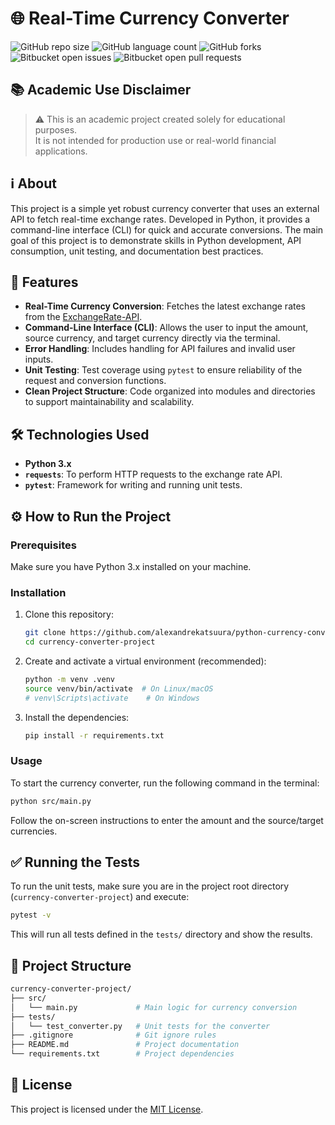 # 🌐 Real-Time Currency Converter

![GitHub repo size](https://img.shields.io/github/repo-size/alexandrekatsuura/python-currency-converter?style=for-the-badge)
![GitHub language count](https://img.shields.io/github/languages/count/alexandrekatsuura/python-currency-converter?style=for-the-badge)
![GitHub forks](https://img.shields.io/github/forks/alexandrekatsuura/python-currency-converter?style=for-the-badge)
![Bitbucket open issues](https://img.shields.io/bitbucket/issues/alexandrekatsuura/python-currency-converter?style=for-the-badge)
![Bitbucket open pull requests](https://img.shields.io/bitbucket/pr-raw/alexandrekatsuura/python-currency-converter?style=for-the-badge)

## 📚 Academic Use Disclaimer

> ⚠️ This is an academic project created solely for educational purposes.  
> It is not intended for production use or real-world financial applications.

## ℹ️ About
This project is a simple yet robust currency converter that uses an external API to fetch real-time exchange rates. Developed in Python, it provides a command-line interface (CLI) for quick and accurate conversions. The main goal of this project is to demonstrate skills in Python development, API consumption, unit testing, and documentation best practices.

## 🚀 Features

- **Real-Time Currency Conversion**: Fetches the latest exchange rates from the [ExchangeRate-API](https://www.exchangerate-api.com/).
- **Command-Line Interface (CLI)**: Allows the user to input the amount, source currency, and target currency directly via the terminal.
- **Error Handling**: Includes handling for API failures and invalid user inputs.
- **Unit Testing**: Test coverage using `pytest` to ensure reliability of the request and conversion functions.
- **Clean Project Structure**: Code organized into modules and directories to support maintainability and scalability.

## 🛠️ Technologies Used

- **Python 3.x**
- **`requests`**: To perform HTTP requests to the exchange rate API.
- **`pytest`**: Framework for writing and running unit tests.

## ⚙️ How to Run the Project

### Prerequisites

Make sure you have Python 3.x installed on your machine.

### Installation

1. Clone this repository:
   ```bash
   git clone https://github.com/alexandrekatsuura/python-currency-converter
   cd currency-converter-project
   ```

2. Create and activate a virtual environment (recommended):

   ```bash
   python -m venv .venv
   source venv/bin/activate  # On Linux/macOS
   # venv\Scripts\activate    # On Windows
   ```

3. Install the dependencies:

   ```bash
   pip install -r requirements.txt
   ```

### Usage

   To start the currency converter, run the following command in the terminal:

   ```bash
   python src/main.py
   ```

   Follow the on-screen instructions to enter the amount and the source/target currencies.

## ✅ Running the Tests

To run the unit tests, make sure you are in the project root directory (`currency-converter-project`) and execute:

```bash
pytest -v
```

This will run all tests defined in the `tests/` directory and show the results.

## 📁 Project Structure
```bash
currency-converter-project/
├── src/
│   └── main.py             # Main logic for currency conversion
├── tests/
│   └── test_converter.py   # Unit tests for the converter
├── .gitignore              # Git ignore rules
├── README.md               # Project documentation
└── requirements.txt        # Project dependencies
```

## 📄 License

This project is licensed under the [MIT License](LICENSE).
